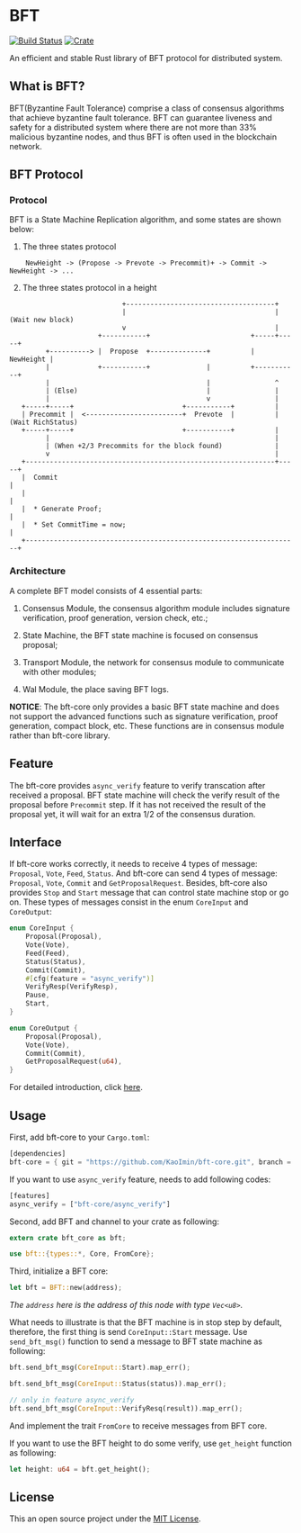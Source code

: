 # BFT

[![Build Status](https://travis-ci.com/KaoImin/bft-core.svg?branch=develop)](https://travis-ci.com/KaoImin/bft-core)
[![Crate](https://img.shields.io/crates/v/bft-core.svg)](https://crates.io/crates/bft-core)

An efficient and stable Rust library of BFT protocol for distributed system.

## What is BFT?

BFT(Byzantine Fault Tolerance) comprise a class of consensus algorithms that achieve byzantine fault tolerance. BFT can guarantee liveness and safety for a distributed system where there are not more than 33% malicious byzantine nodes, and thus BFT is often used in the blockchain network.

## BFT Protocol

### Protocol

BFT is a State Machine Replication algorithm, and some states are shown below:

1. The three states protocol

```
    NewHeight -> (Propose -> Prevote -> Precommit)+ -> Commit -> NewHeight -> ...
```

2. The three states protocol in a height

```
                            +-------------------------------------+
                            |                                     | (Wait new block)
                            v                                     |
                      +-----------+                         +-----+-----+
         +----------> |  Propose  +--------------+          | NewHeight |
         |            +-----------+              |          +-----------+
         |                                       |                ^
         | (Else)                                |                |
         |                                       v                |
   +-----+-----+                           +-----------+          |
   | Precommit |  <------------------------+  Prevote  |          | (Wait RichStatus)
   +-----+-----+                           +-----------+          |
         |                                                        |
         | (When +2/3 Precommits for the block found)             |
         v                                                        |
   +--------------------------------------------------------------+-----+
   |  Commit                                                            |
   |                                                                    |
   |  * Generate Proof;                                                 |
   |  * Set CommitTime = now;                                           |
   +--------------------------------------------------------------------+
```

### Architecture

A complete BFT model consists of 4 essential parts:

1. Consensus Module, the consensus algorithm module includes signature verification, proof generation, version check, etc.;

2. State Machine, the BFT state machine is focused on consensus proposal;

3. Transport Module, the network for consensus module to communicate with other modules;

4. Wal Module, the place saving BFT logs.

**NOTICE**: The bft-core only provides a basic BFT state machine and does not support the advanced functions such as signature verification, proof generation, compact block, etc. These functions are in consensus module rather than bft-core library.

## Feature

The bft-core provides `async_verify` feature to verify transcation after received a proposal. BFT state machine will check the verify result of the proposal before `Precommit` step. If it has not received the result of the proposal yet, it will wait for an extra 1/2 of the consensus duration.

## Interface

If bft-core works correctly, it needs to receive 4 types of message: `Proposal`, `Vote`, `Feed`, `Status`. And  bft-core can send 4 types of message: `Proposal`, `Vote`, `Commit` and `GetProposalRequest`. Besides, bft-core also provides `Stop` and `Start` message that can control state machine stop or go on. These types of messages consist in the enum `CoreInput` and `CoreOutput`:

```rust
enum CoreInput {
    Proposal(Proposal),
    Vote(Vote),
    Feed(Feed),
    Status(Status),
    Commit(Commit),
    #[cfg(feature = "async_verify")]
    VerifyResp(VerifyResp),
    Pause,
    Start,
}

enum CoreOutput {
    Proposal(Proposal),
    Vote(Vote),
    Commit(Commit),
    GetProposalRequest(u64),
}
```

For detailed introduction, click [here](src/types.rs).

## Usage

First, add bft-core to your `Cargo.toml`:

```rust
[dependencies]
bft-core = { git = "https://github.com/KaoImin/bft-core.git", branch = "develop" }
```

If you want to use `async_verify` feature, needs to add following codes:

```rust
[features]
async_verify = ["bft-core/async_verify"]
```

Second, add BFT and channel to your crate as following:

```rust
extern crate bft_core as bft;

use bft::{types::*, Core, FromCore};
```

Third, initialize a BFT core:

```rust
let bft = BFT::new(address);
```

*The `address` here is the address of this node with type `Vec<u8>`.*

What needs to illustrate is that the BFT machine is in stop step by default, therefore, the first thing is send `CoreInput::Start` message. Use `send_bft_msg()` function to send a message to BFT state machine as following:

```rust
bft.send_bft_msg(CoreInput::Start).map_err();

bft.send_bft_msg(CoreInput::Status(status)).map_err();

// only in feature async_verify
bft.send_bft_msg(CoreInput::VerifyResq(result)).map_err();
```

And implement the trait `FromCore` to receive messages from BFT core.

If you want to use the BFT height to do some verify, use `get_height` function as following:

```rust
let height: u64 = bft.get_height();
```

## License

This an open source project under the [MIT License](https://github.com/KaoImin/bft-core/blob/develop/LICENSE).
